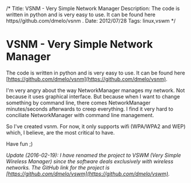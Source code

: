 /*
Title: VSNM - Very Simple Network Manager
Description: The code is written in python and is very easy to use. It can be found here https//github.com/dmelo/vsnm .
Date: 2012/07/28
Tags: linux,vswm
*/

# VSNM - Very Simple Network Manager

The code is written in python and is very easy to use. It can be found here
[https://github.com/dmelo/vsnm](https://github.com/dmelo/vsnm).

I'm very angry about the way NetworkManager manages my network. Not because it
uses graphical interface. But because when I want to change something by command
line, there comes NetworkManager minutes/seconds afterwards to creep everything.
I find it very hard to conciliate NetworkManager with command line management.

So I've created vsnm. For now, it only supports wifi (WPA/WPA2 and WEP) which,
I believe, are the most critical to have.

Have fun ;)

*Update (2016-02-19): I have renamed the project to VSWM (Very Simple Wireless
Manager) since the software deals exclusively with wireless networks. The GitHub
link for the project is
[https://github.com/dmelo/vswm](https://github.com/dmelo/vswm).*


